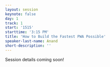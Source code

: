```yaml
---
layout: session
keynote: false
day: 1
track: 1
start: '1515'
starttime: '3:15 PM'
title: 'How to Build the Fastest PWA Possible'
speaker-last-name: Anand
short-description: ''
---
```


Session details coming soon!
